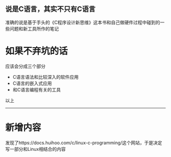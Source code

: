 ## 说是C语言，其实不只有C语言

准确的说是基于手头的《C程序设计新思维》这本书和自己做硬件过程中碰到的一些问题和新工具所作的笔记

# 如果不弃坑的话

应该会分成三个部分

* C语言语法和比较深入的软件应用
* C语言的嵌入式应用
* 和C语言编程有关的工具

以上

----

# 新增内容

发现了https://docs.huihoo.com/c/linux-c-programming/这个网站，于是决定写一部分和Linux相结合的内容